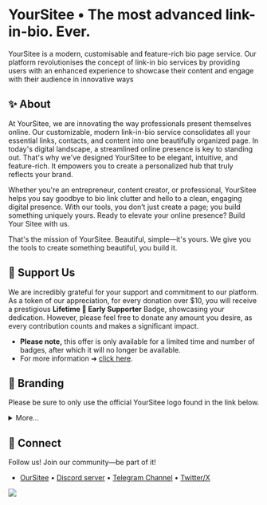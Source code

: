 # YourSitee  •  The most advanced link-in-bio. Ever.
YourSitee is a modern, customisable and feature-rich bio page service. Our platform revolutionises the concept of link-in bio services by providing users with an enhanced experience to showcase their content and engage with their audience in innovative ways

## ✨ About
At YourSitee, we are innovating the way professionals present themselves online. Our customizable, modern link-in-bio service consolidates all your essential links, contacts, and content into one beautifully organized page. In today's digital landscape, a streamlined online presence is key to standing out. That's why we've designed YourSitee to be elegant, intuitive, and feature-rich. It empowers you to create a personalized hub that truly reflects your brand.

Whether you're an entrepreneur, content creator, or professional, YourSitee helps you say goodbye to bio link clutter and hello to a clean, engaging digital presence. With our tools, you don’t just create a page; you build something uniquely yours. Ready to elevate your online presence? Build Your Sitee with us.

That's the mission of YourSitee. Beautiful, simple—it's yours. We give you the tools to create something beautiful, you build it.

## 💙 Support Us 
We are incredibly grateful for your support and commitment to our platform. As a token of our appreciation, for every donation over $10, you will receive a prestigious **Lifetime 💙 Early Supporter** Badge, showcasing your dedication. However, please feel free to donate any amount you desire, as every contribution counts and makes a significant impact. 

* **Please note,** this offer is only available for a limited time and number of badges, after which it will no longer be available.
* For more information ➜ [click here](https://github.com/sponsors/yoursitee).

## 🎨 Branding
Please be sure to only use the official YourSitee logo found in the link below.

<details>
 <summary>More...</summary>
  
* After downloading, please refer to the `terms.txt` file and carefully read the terms and conditions.
* **We strongly recommend that you use the branding only as described.**
  * [Download](https://cdn.yoursit.ee/branding/yoursitee.zip)
  
</details>

## 🙌  Connect
Follow us! Join our community—be part of it!

* [OurSitee](https://yoursit.ee/yoursitee)  •  [Discord server](https://l.yoursit.ee/discord)  •  [Telegram Channel](https://l.yoursit.ee/telegram)  •  [Twitter/X](https://l.yoursit.ee/x)

  
![](https://komarev.com/ghpvc/?username=yoursitee&style=flat-square)

